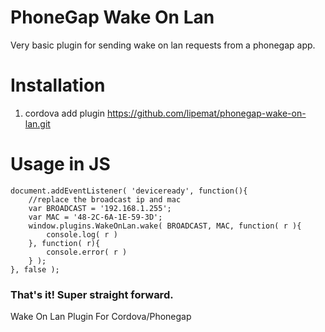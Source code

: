 # PhoneGap Wake On Lan
Very basic plugin for sending wake on lan requests from a phonegap app.

# Installation
1. cordova add plugin https://github.com/lipemat/phonegap-wake-on-lan.git

# Usage in JS
~~~~
document.addEventListener( 'deviceready', function(){
    //replace the broadcast ip and mac
    var BROADCAST = '192.168.1.255';
    var MAC = '48-2C-6A-1E-59-3D';
    window.plugins.WakeOnLan.wake( BROADCAST, MAC, function( r ){
        console.log( r )
    }, function( r){
        console.error( r )
    } );
}, false );
~~~~

### That's it! Super straight forward. 



Wake On Lan Plugin For Cordova/Phonegap
